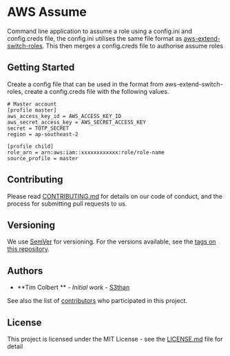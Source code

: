 # AWS Assume

Command line application to assume a role using a config.ini and config.creds file, the config.ini utilises the same file format as [aws-extend-switch-roles](https://github.com/tilfin/aws-extend-switch-roles). This then merges a config.creds file to authorise assume roles

## Getting Started

Create a config file that can be used in the format from aws-extend-switch-roles, create a config.creds file with the following values.

    # Master account
    [profile master]
    aws_access_key_id = AWS_ACCESS_KEY_ID
    aws_secret_access_key = AWS_SECRET_ACCESS_KEY
    secret = TOTP_SECRET
    region = ap-southeast-2

    [profile child]
    role_arn = arn:aws:iam::xxxxxxxxxxxx:role/role-name
    source_profile = master


<!-- ### Prerequisites

NA

### Installing

A step by step series of examples that tell you have to get a development env running

Say what the step will be

```
Give the example
```

And repeat

```
until finished
```

End with an example of getting some data out of the system or using it for a little demo

## Running the tests

Explain how to run the automated tests for this system

### Break down into end to end tests

Explain what these tests test and why

```
Give an example
```

### And coding style tests

Explain what these tests test and why

```
Give an example
```

## Deployment

Add additional notes about how to deploy this on a live system -->

## Contributing

Please read [CONTRIBUTING.md](CONTRIBUTING.md) for details on our code of conduct, and the process for submitting pull requests to us.

## Versioning

We use [SemVer](http://semver.org/) for versioning. For the versions available, see the [tags on this repository](https://github.com/s3than/assume/tags).

## Authors

* **Tim Colbert ** - *Initial work* - [S3than](https://github.com/s3than)

See also the list of [contributors](https://github.com/s3than/assume/contributors) who participated in this project.

## License

This project is licensed under the MIT License - see the [LICENSE.md](LICENSE.md) file for detail

